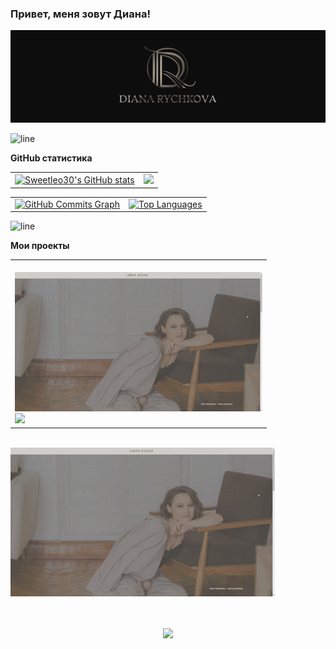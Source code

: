### Привет, меня зовут Диана!

![Header](https://github.com/Sweetleo30/sweetleo30/blob/main/assets/banner_dark.svg)

![line](https://capsule-render.vercel.app/api?type=rect&color=b7ad9c&height=1)

<b>GitHub статистика</b>

<table>
  <tr>
    <td>
      <a href="http://www.github.com/Sweetleo30"><img src="https://github-readme-stats.vercel.app/api?username=Sweetleo30&show_icons=true&count_private=true&title_color=b7ad9c&text_color=d6d2cf&icon_color=b7ad9c&bg_color=0e0d0d&hide_border=true" alt="Sweetleo30's GitHub stats" /></a>
    </td>
    <td>
    	<a href="http://www.github.com/Sweetleo30"><img src="https://github-readme-streak-stats.herokuapp.com/?user=Sweetleo30&stroke=d0cac3&background=0e0d0d&ring=b7ad9c&fire=b99d98&currStreakNum=b7ad9c&currStreakLabel=d6d2cf&sideNums=b7ad9c&sideLabels=d6d2cf&dates=d6d2cf&hide_border=true" /></a>
    </td>
  </tr>
</table>
<table>
	<tr>
  		<td>
    		<a href="http://www.github.com/Sweetleo30"><img width="690px" src="https://github-readme-activity-graph.cyclic.app/graph?username=Sweetleo30&bg_color=0e0d0d&color=d6d2cf&line=b7ad9c&point=b99d98&area_color=0e0d0d&area=true&hide_border=true&custom_title=GitHub%20Commits%20Graph" alt="GitHub Commits Graph" /></a>
    	</td>
		<td>
    		<a href="https://github.com/Sweetleo30"><img  src="https://github-readme-stats.vercel.app/api/top-langs/?username=Sweetleo30&langs_count=10&title_color=b7ad9c&text_color=d6d2cf&icon_color=b7ad9c&bg_color=0e0d0d&hide_border=true&locale=en&custom_title=Top%20%Languages" alt="Top Languages" /></a>
    	</td>
	</tr>
</table>

![line](https://capsule-render.vercel.app/api?type=rect&color=b7ad9c&height=1)

<b>Мои проекты</b>

<table background="./assets/banner_dark.svg">
  <tr>
    <td width="396px">
      <a href="https://github.com/Sweetleo30/lampa-design"><br />
        <img src="./assets/design-lampa.ru_gif.gif" alt="lampa-design" width="100%">
      </a>
      <br />
      <a href="https://github.com/Sweetleo30/lampa-design">
        <img width="100%"src="https://github-readme-stats.vercel.app/api/pin/?username=Sweetleo30&repo=lampa-design&title_color=b7ad9c&text_color=d6d2cf&icon_color=b99d98&bg_color=0e0d0d&hide_border=true&locale=en" />
      </a>
    </td>
    <!-- <td>
    	<a href="https://github.com/Sweetleo30/lampa-design">
        <img width="100%"src="https://github-readme-stats.vercel.app/api/pin/?username=Sweetleo30&repo=lampa-design&title_color=b7ad9c&text_color=d6d2cf&icon_color=b99d98&bg_color=0e0d0d&hide_border=true&locale=en" />
      </a>
      <a href="https://github.com/Sweetleo30/lampa-design"><br />
        <img src="./assets/design-lampa.ru_gif.gif" alt="lampa-design" width="100%">
      </a>
    </td> -->
  </tr>
</table>

<a href="https://github.com/Sweetleo30/lampa-design"><br />
  <img src="./assets/design-lampa.ru_gif.gif" alt="lampa-design" width="423px">
</a>

<br />
<br />
<div align="center">
    <img src="https://komarev.com/ghpvc/?username=Sweetleo30&&style=for-the-badge&color=0e0d0d"/>
</div>
<br />


